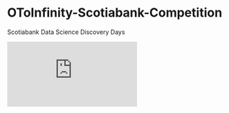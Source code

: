 # OToInfinity-Scotiabank-Competition
Scotiabank Data Science Discovery Days

![](https://docs.google.com/viewer?url=https://github.com/joeyuh/OToInfinity-Scotiabank-Competition/raw/main/0To∞_brief.pdf)

